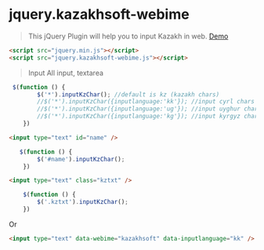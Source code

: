 # jquery.kazakhsoft-webime
>This jQuery Plugin will help you to input Kazakh in web.
 [Demo]( http://suhbat.kazakhsoft.com/Read.aspx?TID=8569)

```html
<script src="jquery.min.js"></script>
<script src="jquery.kazakhsoft-webime.js"></script>
```
>Input All input, textarea 
```javascript
 $(function () {
        $('*').inputKzChar(); //default is kz (kazakh chars)
        //$('*').inputKzChar({inputlanguage:'kk'}); //input cyrl chars
        //$('*').inputKzChar({inputlanguage:'ug'}); //input uyghur chars
        //$('*').inputKzChar({inputlanguage:'kg'}); //input kyrgyz chars
    })
```
```html
<input type="text" id="name" />
```
```javascript
   $(function () {
        $('#name').inputKzChar();
    })
```
```html
<input type="text" class="kztxt" />
```
```javascript
    $(function () {
        $('.kztxt').inputKzChar();
    })
```
Or
```html
<input type="text" data-webime="kazakhsoft" data-inputlanguage="kk" />
```
